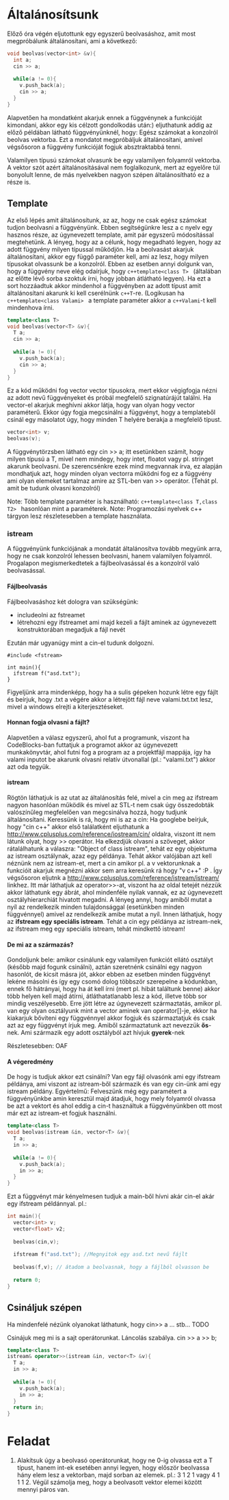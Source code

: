 # Általánosítsunk

Előző óra végén eljutottunk egy egyszerű beolvasáshoz, amit most megpróbálunk általánosítani, ami a következő:

```c++
void beolvas(vector<int> &v){
  int a;
  cin >> a;
  
  while(a != 0){
    v.push_back(a);
    cin >> a;
  }
}
```

Alapvetően ha mondatként akarjuk ennek a függvénynek a funkcióját kimondani, akkor egy kis célzott gondolkodás után:) eljuthatunk addig az előző példában látható függvényünknél, hogy: Egész számokat a konzolról beolvas vektorba.
Ezt a mondatot megpróbáljuk általánosítani, amivel végsősoron a függvény funkcióját fogjuk absztraktabbá tenni.

Valamilyen típusú számokat olvasunk be egy valamilyen folyamról vektorba.
A vektor szót azért általánosításával nem foglalkozunk, mert az egyelőre túl bonyolult lenne, de más nyelvekben nagyon szépen általánosítható ez a része is.

## Template

Az első lépés amit általánosítunk, az az, hogy ne csak egész számokat tudjon beolvasni a függvényünk. Ebben segítségünkre lesz a c nyelv egy hasznos része, az úgynevezett template, amit pár egyszerű módosítással megtehetünk. A lényeg, hogy az a célunk, hogy megadható legyen, hogy az adott függvény milyen típussal működjön.
Ha a beolvasást akarjuk általánosítani, akkor egy függő paraméter kell, ami az lesz, hogy milyen típusokat olvassunk be a konzolról.  Ebben az esetben annyi dolgunk van, hogy a függvény neve elég odaírjuk, hogy ```c++template<class T> ``` (általában az előtte lévő sorba szoktuk írni, hogy jobban átlátható legyen). Ha ezt a sort hozzáadtuk akkor mindenhol a függvényben az adott típust amit általánosítani akarunk ki kell cserélnünk ```c++T```-re. (Logikusan ha ```c++template<class Valami> ``` a template paraméter akkor a ```c++Valami```-t kell mindenhova írni.

```c++
template<class T>
void beolvas(vector<T> &v){
  T a;
  cin >> a;
  
  while(a != 0){
    v.push_back(a);
    cin >> a;
  }
}
```
Ez a kód működni fog vector<int> vector<float> típusokra, mert ekkor végigfogja nézni az adott nevű függvényeket és próbál megfelelő szignatúrájút találni. Ha vector<int>-el akarjuk meghívni akkor látja, hogy van olyan hogy vector<T> paraméterű. Ekkor úgy fogja megcsinálni a függvényt, hogy a templateből csinál egy másolatot úgy, hogy minden T helyére berakja a megfelelő típust.

```c++
vector<int> v;
beolvas(v);
```

A függvénytörzsben látható egy cin >> a; itt esetünkben számít, hogy milyen típusú a T, mivel nem mindegy, hogy intet, floatot vagy pl. stringet akarunk beolvasni. De szerencsénkre ezek mind megvannak írva, ez alapján mondhatjuk azt, hogy minden olyan vectorra működni fog ez a függvény ami olyan elemeket tartalmaz amire az STL-ben van >> operátor. (Tehát pl. amit be tudunk olvasni konzolról)

Note: Több template paraméter is használható: ```c++template<class T,class T2> ``` hasonlóan mint a paraméterek.
Note: Programozási nyelvek c++ tárgyon lesz részletesebben a template használata.

### istream

A függvényünk funkciójának a mondatát általánosítva tovább megyünk arra, hogy ne csak konzolról lehessen beolvasni, hanem valamilyen folyamról. Progalapon megismerkedtetek a fájlbeolvasással és a konzolról való beolvasással.

#### Fájlbeolvasás 
Fájlbeolvasáshoz két dologra van szükségünk: 
* includeolni az fstreamet
* létrehozni egy ifstreamet ami majd kezeli a fájlt aminek az úgynevezett konstruktorában megadjuk a fájl nevét

Ezután már ugyanúgy mint a cin-el tudunk dolgozni.
```c+
#include <fstream>

int main(){
  ifstream f("asd.txt");
}
```

Figyeljünk arra mindenképp, hogy ha a sulis gépeken hozunk létre egy fájlt és beírjuk, hogy .txt a végére akkor a létrejött fájl neve valami.txt.txt lesz, mivel a windows elrejti a kiterjesztéseket.

#### Honnan fogja olvasni a fájlt?
Alapvetően a válasz egyszerű, ahol fut a programunk, viszont ha CodeBlocks-ban futtatjuk a programot akkor az úgynevezett munkakönyvtár, ahol futni fog a program az a projektfájl mappája, így ha valami inputot be akarunk olvasni relatív útvonallal (pl.: "valami.txt") akkor azt oda tegyük.

#### istream

Rögtön láthatjuk is az utat az általánosítás felé, mivel a cin meg az ifstream nagyon hasonlóan működik és mivel az STL-t nem csak úgy összedobták valószínűleg megfelelően van megcsinálva hozzá, hogy tudjunk általánosítani.
Keressünk is rá, hogy mi is az a cin:
Ha googlebe beírjuk, hogy "cin c++" akkor első találatként eljuthatunk a http://www.cplusplus.com/reference/iostream/cin/ oldalra, viszont itt nem látunk olyat, hogy >> operátor. Ha elkezdjük olvasni a szöveget, akkor rátalálhatunk a válaszra: "Object of class istream", tehát ez egy objektuma az istream osztálynak, azaz egy példánya. Tehát akkor valójában azt kell néznünk nem az istream-et, mert a cin amikor pl. a v vektorunknak a funkcióit akarjuk megnézni akkor sem arra keresünk rá hogy "v c++" :P . Így végsősoron eljutnk a http://www.cplusplus.com/reference/istream/istream/ linkhez.
Itt már láthatjuk az operator>>-at, viszont ha az oldal tetejét nézzük akkor láthatunk egy ábrát, ahol mindenféle nyilak vannak, ez az úgynevezett osztályhierarchiát hivatott megadni. A lényeg annyi, hogy amiből mutat a nyíl az rendelkezik minden tulajdonsággal (esetünkben minden függvénnyel) amivel az rendelkezik amibe mutat a nyíl. Innen láthatjuk, hogy az **ifstream egy speciális istream**. 
Tehát a cin egy példánya az istream-nek, az ifstream meg egy speciális istream, tehát mindkettő istream! 

#### De mi az a származás?

Gondoljunk bele: amikor csinálunk egy valamilyen funkciót ellátó osztályt (később majd fogunk csinálni), aztán szeretnénk csinálni egy nagyon hasonlót, de kicsit másra jót, akkor ebben az esetben minden függvényt lekéne másolni és így egy csomó dolog többször szerepelne a kódunkban, ennek fő hátrányai, hogy ha át kell írni (mert pl. hibát találtunk benne) akkor több helyen kell majd átírni, átláthatatlanabb lesz a kód, illetve több sor mindig veszélyesebb.
Erre jött létre az úgynevezett származtatás, amikor pl. van egy olyan osztályunk mint a vector aminek van operator[]-je, ekkor ha kiakarjuk bővíteni egy függvénnyel akkor fogjuk és származtatjuk és csak azt az egy függvényt írjuk meg.
Amiből származtatunk azt nevezzük **ős**-nek.
Ami származik egy adott osztályból azt hívjuk **gyerek**-nek

Részletesebben: OAF

#### A végeredmény

De hogy is tudjuk akkor ezt csinálni? Van egy fájl olvasónk ami egy ifstream példánya, ami viszont az istream-ből származik és van egy cin-ünk ami egy istream példány.
Egyértelmű: Felveszünk még egy paramétert a függvényünkbe amin keresztül majd átadjuk, hogy mely folyamról olvassa be azt a vektort és ahol eddig a cin-t használtuk a függvényünkben ott most már ezt az istream-et fogjuk használni.

```c++
template<class T> 
void beolvas(istream &in, vector<T> &v){
  T a;
  in >> a;
  
  while(a != 0){
    v.push_back(a);
    in >> a;
  }
}
```

Ezt a függvényt már kényelmesen tudjuk a main-ből hívni akár cin-el akár egy ifstream példánnyal. pl.:
```c++
int main(){
  vector<int> v;
  vector<float> v2;
  
  beolvas(cin,v);
  
  ifstream f("asd.txt"); //Megnyitok egy asd.txt nevű fájlt
  
  beolvas(f,v); // átadom a beolvasnak, hogy a fájlból olvasson be
  
  return 0;
}
```

## Csináljuk szépen

Ha mindenfelé nézünk olyanokat láthatunk, hogy cin>> a ... stb... TODO

Csinájuk meg mi is a sajt operátorunkat.
Láncolás szabálya. cin >> a >> b;


```c++
template<class T> 
istream& operator>>(istream &in, vector<T> &v){
  T a;
  in >> a;
  
  while(a != 0){
    v.push_back(a);
    in >> a;
  }
  return in;
}
```

# Feladat
1. Alakítsuk úgy a beolvasó operátorunkat, hogy ne 0-ig olvassa ezt a T típust, hanem int-ek esetében annyi legyen, hogy először beolvassa hány elem lesz a vektorban, majd sorban az elemek. pl.: 3 1 2 1 vagy 4 1 1 1 2. Végül számolja meg, hogy a beolvasott vektor elemei között mennyi páros van. 
